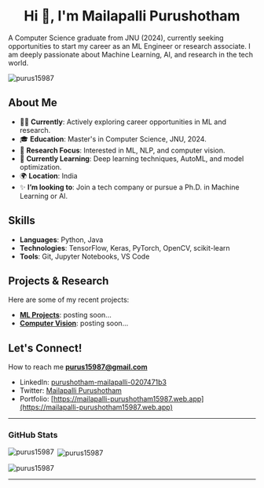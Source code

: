 <h1 align="center">Hi 👋, I'm Mailapalli Purushotham</h1>

A Computer Science graduate from JNU (2024), currently seeking opportunities to start my career as an ML Engineer or research associate. I am deeply passionate about Machine Learning, AI, and research in the tech world.

<p align="left"> <img src="https://komarev.com/ghpvc/?username=purus15987&label=Profile%20views&color=0e75b6&style=flat" alt="purus15987" /> </p>

## About Me

* 🧑‍💻 **Currently**: Actively exploring career opportunities in ML and research.
* 🎓 **Education**: Master's in Computer Science, JNU, 2024.
* 🔬 **Research Focus**: Interested in ML, NLP, and computer vision.
* 🌱 **Currently Learning**: Deep learning techniques, AutoML, and model optimization.
* 🌍 **Location**: India
* ✨ **I’m looking to**: Join a tech company or pursue a Ph.D. in Machine Learning or AI.

## Skills

* **Languages**: Python, Java
* **Technologies**: TensorFlow, Keras, PyTorch, OpenCV, scikit-learn
* **Tools**: Git, Jupyter Notebooks, VS Code

## Projects & Research

Here are some of my recent projects:

* **[ML Projects](https://mailapalli-purushotham15987.web.app)**: posting soon...
* **[Computer Vision](https://mailapalli-purushotham15987.web.app)**: posting soon...

## Let's Connect!

How to reach me **purus15987@gmail.com**

* LinkedIn: [purushotham-mailapalli-0207471b3](https://www.linkedin.com/in/purushotham-mailapalli-0207471b3/)
* Twitter: [Mailapalli Purushotham](https://x.com/Purus15987_jnu)
* Portfolio: [https://mailapalli-purushotham15987.web.app](https://mailapalli-purushotham15987.web.app)

---

### GitHub Stats

<p><img align="left" src="https://github-readme-stats.vercel.app/api/top-langs?username=purus15987&show_icons=true&locale=en&layout=compact" alt="purus15987" /></p>

<p>&nbsp;<img align="center" src="https://github-readme-stats.vercel.app/api?username=purus15987&show_icons=true&locale=en" alt="purus15987" /></p>

<p><img align="center" src="https://github-readme-streak-stats.herokuapp.com/?user=purus15987&" alt="purus15987" /></p>

---
